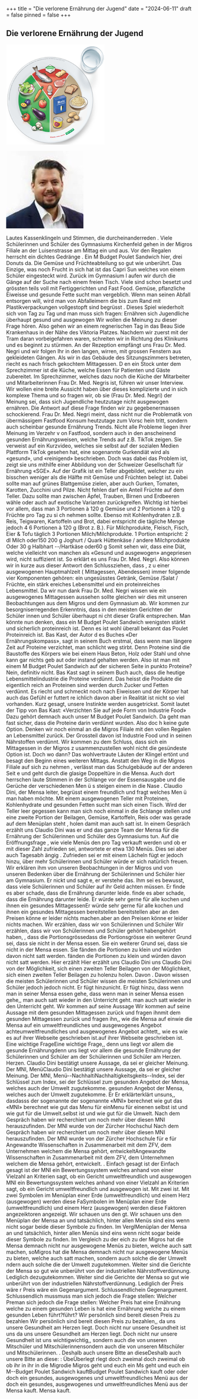+++
title = "Die verlorene Ernährung der Jugend"
date = "2024-06-11"
draft = false
pinned = false
+++
## **Die verlorene Ernährung der Jugend**

![Aussgewogene Ernahrung am Tellermodel](teller.png)

![Claudio Dini Cheff der Berna 25](dr-choch.jpg)




Lautes Kassenklingeln und Stimmen, die
durcheinanderreden . Viele Schülerinnen und Schüler des Gymnasiums Kirchenfeld gehen in der Migros
Filiale an der Luisenstrasse am Mittag ein und aus. Vor den Regalen herrscht ein dichtes Gedränge . Ein M Budget Poulet Sandwich hier, drei
Donuts da. Die Gemüse und Früchteabteilung so gut wie unberührt. Das Einzige, was noch Frucht in sich hat ist das Capri Sun welches von
einem Schüler eingesteckt wird. Zurück im Gymnasium l aufen wir durch die Gänge auf der Suche nach einem freien Tisch. Viele sind schon
besetzt und grössten teils voll mit Fertiggerichten und Fast Food. Gemüse, pflanzliche Eiweisse und gesunde Fette sucht man vergeblich. Wenn
man seinen Abfall entsorgen will, wird man von Abfalleimern die bis zum Rand mit Plastikverpackungen vollgestopft sind begrüsst . Dieses Spiel
wiederholt sich von Tag zu Tag und man muss sich fragen: Ernähren sich Jugendliche überhaupt gesund und ausgewogen
Wir wollen die Meinung zu dieser Frage hören. Also gehen wir an einem regnerischen Tag in das Beau
Side Krankenhaus in der Nähe des
Viktoria Platzes. Nachdem wir zuerst mit der Tram daran vorbeigefahren waren, schreiten wir in Richtung des Klinikums und es beginnt zu
stürmen. An der Rezeption empfängt uns Frau Dr. Med. Negri und wir folgen Ihr in den langen, wirren, mit grossen Fenstern aus gekleideten
Gängen. Als wir in das Gebäude des Sitzungszimmers betreten, riecht es nach frisch gekochtem Mittagessen. D en ein Stock unter dem
Sprechzimmer ist die Küche, welche Essen für Patienten und Gäste zubereitet. Im Sprechzimmer, welches dazu noch die Küche der Mitarbeiter
und Mitarbeiterinnen Frau Dr. Med. Negris ist, führen wir unser Interview.
Wir wollen eine breite Aussicht haben über dieses komplizierte und in sich komplexe Thema und so fragen wir, ob sie (Frau Dr.
Med. Negri) der
Meinung sei, dass sich Jugendliche heutzutage nicht ausgewogen ernähren. Die Antwort auf diese Frage finden wir zu gegebenermassen
schockierend. Frau Dr. Med. Negri meint, dass nicht nur die Problematik von übermässigem Fastfood Konsum heutzutage zum Vorsc hein tritt,
sondern auch scheinbar gesunde Ernährung Trends. Nicht alle Probleme liegen ihrer Meinung im Verzehr v on Fastfood, sondern auch in den
anscheinend gesunden Ernährungsweisen, welche Trends auf z.B. TikTok zeigen. Sie verweist auf ein
Kurzvideo, welches sie selbst auf der sozialen Medien Plattform TikTok gesehen hat, eine sogenannte
Gurkendiät wird als «gesund», und «reinigend» beschrieben. Doch was dabei das Problem ist, zeigt sie
uns mithilfe einer Abbildung von der Schweizer Gesellschaft für Ernährung «SGE».
Auf der Grafik ist ein Teller abgebildet, welcher zu ein bisschen weniger als die Hälfte mit Gemüse und
Früchten belegt ist. Dabei sollte man auf grünes Blattgemüse zielen, aber auch Gurken, Tomaten,
Karotten, Zucchini und Pilze. Nicht fehlen darf ein Anteil Früchte auf dem Teller. Dazu sollte man zwischen
Äpfel, Trauben, Birnen und Erdbeeren wähle oder auch auf exotische Varianten zurückgreifen. Wichtig ist
hierbei vor allem, dass man 3 Portionen à 120 g Gemüse und 2 Portionen à 120 g Früchte pro Tag zu si ch
nehmen sollte. Ebenso mit Kohlenhydraten z.B. Reis, Teigwaren, Kartoffeln und Brot, dabei entspricht die
tägliche Menge jedoch 4 6 Portionen à 120 g (Brot z. B.). Für Milchprodukte, Fleisch, Fisch, Eier & Tofu
täglich 3 Portionen Milch/Milchprodukte. 1 Portion entspricht: 2 dl Milch oder150 200 g Joghurt / Quark
Hüttenkäse / andere Milchprodukte
Oder 30 g Halbhart
--/Hartkäse oder60 g
Somit sehen wir, dass eine Diät, welche vielleicht von manchen als «Gesund und ausgewogen» angepriesen wird, nicht suffizient ist. So erklärt
es uns Frau Dr. Med. Negri. Also können wir in kurze aus dieser Antwort den Schlussziehen, dass , z u einer ausgewogenen Hauptmahlzeit
(
Mittagessen, Abendessen) immer folgende vier Komponenten gehören: ein ungesüsstes Getränk, Gemüse /Salat / Früchte, ein stärk
ereiches
Lebensmittel und ein proteinreiches Lebensmittel.
Da wir nun dank
Frau Dr. Med. Negri wissen wie ein ausgewogenes Mittagessen aussehen sollte gleichen wir dies mit unseren Beobachtungen
aus dem Migros und dem Gymnasium ab. Wir kommen zur besorgniserregenden Erkenntnis, dass in den meisten Gerichten der Schüler innen
und Schüler überhaupt ni cht dieser Grafik entsprechen. Man könnte nun denken, dass ein M Budget Poulet Sandwich wenigsten stärkt und
sicherlich proteinreich ist. Denn es ist wohl überall bekannt das Poulet Proteinreich ist. Bas Kast, der Autor d es Buches «Der
Ernährungskompass», sagt in seinem Buch erstmal, dass wenn man längere Zeit auf Proteine verzichtet, man schlicht weg stirbt. Denn Proteine
sind die Baustoffe des Körpers wie bei einem Haus Beton, Holz oder Stahl und ohne kann gar nichts geb aut oder instand gehalten werden. Also
ist man mit einem M Budget Poulet Sandwich auf der sicheren Seite in punkto Proteine? Nein, definitiv nicht. Bas Kast sagt in seinem Buch
auch, dass die heutige Lebensmittelindustrie die Proteine verdünnt. Das heisst die Produkte die eigentlich reich an Proteinen sind werden
durch Zucker und Fetten verdünnt. Es riecht und schmeckt noch nach Eiweissen und der Körper hat auch das Gefühl er futtert re ichlich davon
aber in Realität ist nicht so viel vorhanden. Kurz gesagt, unsere Instinkte werden ausgetrickst. Somit lautet der Tipp von Bas Kast: «Verzichten
Sie auf jede Form von Industrie Food» Dazu gehört demnach auch unser M Budget Poulet Sandwich. Da geht man fast sicher, dass die Proteine
darin verdünnt wurden. Also doc h keine gute Option. Denken wir noch einmal an die Migros Filiale mit den vollen Regalen an Lebensmittel
zurück. Der Grossteil davon ist Industrie Food und in seinen Nährstoffen verdünnt. Wir kommen zu dem Schluss, dass sich ein Mittagessen in
der Migros z usammenzustellen wohl nicht die gesündeste Option ist. Doch wo dann?
Das
wohlvertraute Läuten der Klingel ertönt und besagt den Beginn eines weiteren Mittags. Anstatt den Weg in die Migros Filiale auf sich zu
nehmen , verlässt man das Schulgebäude auf der anderen Seit e und geht durch die glasige Doppeltüre in die Mensa.
Auch dort herrschen laute Stimmen in der Schlange vor der Essensausgabe und die Gerüche der verschiedenen Men ü s
steigen einem in die Nase . Claudio Dini, der Mensa leiter, begrüsst einem freundlich und fragt welches Men ü man haben
möchte. Mit einem ausgewogenen Teller mit Proteinen, Kohlenhydrate und gesunden Fetten sucht man sich einen
Tisch. Wird der Teller leer gegessen kann man sich noch einmal in die Schlange stellen und eine zweite Portion der
Beilagen, Gemüse, Kartoffeln, Reis oder was gerade auf dem Menüplan steht , holen damit man auch satt ist.
In einem Gespräch erzählt
uns Claudio Dini was er und das ganze Team der Mensa für die Ernährung der Schülerinnen
und Schüler des Gymnasiums tun. Auf die Eröffnungsfrage , wie viele Menüs den pro Tag verkauft werden und ob er mit
dieser Zahl zufrieden sei, antwortete er etwa 130 Menüs. Dies sei aber auch Tagesabh ängig . Zufrieden sei er mit einem
Lächeln fügt er jedoch hinzu, über mehr Schülerinnen und Schüler würde er sich natürlich freuen. Wir erklären ihm von
unseren Beobachtungen in der Migros und von unseren Bedenken über die Ernährung der Schülerinnen und Schüler
hier am Gymnasium. Er nickt und sagt e, er verstehe das. Ihm sei es bewusst, dass viele Schülerinnen und Schüler auf ihr Geld achten müssen. Er
finde es aber schade, dass die Ernährung darunter leide.
finde es aber schade, dass die Ernährung darunter leide. Er würde sehr gerne für alle kochen und ihnen ein gesundes MittagessenEr würde sehr gerne für alle kochen und ihnen ein gesundes Mittagessen bereitstellen bereitstellen aber an den Preisen könne er leider nichts machen.aber an den Preisen könne er leider nichts machen. Wir erzählen, dass wir von Schülerinnen und Schüler Wir erzählen, dass wir von Schülerinnen und Schüler gehört habengehört haben, , dass die Portionsgrössedass die Portionsgrösse ein weiterer Grund sei, dass sie nicht in der Mensa essen. Sie ein weiterer Grund sei, dass sie nicht in der Mensa essen. Sie fänden die Portionen zu klein und würden davon nicht satt werden. fänden die Portionen zu klein und würden davon nicht satt werden. Hier erzählt Hier erzählt uns Claudio Dini uns Claudio Dini von der Möglichkeit, sich einen zweiten Teller Beilagen von der Möglichkeit, sich einen zweiten Teller Beilagen zu holenzu holen. Davon . Davon wissen die meisten Schülerinnen und Schüler wissen die meisten Schülerinnen und Schüler jedoch jedoch nicht. Er fügt hinzunicht. Er fügt hinzu, dass wenn man in seiner Mensa essen gehe, dass wenn man in seiner Mensa essen gehe,, man auch satt wieder in den Unterricht geht. man auch satt wieder in den Unterricht geht. Wir kommen auf seine Aussage Wir kommen auf seine Aussage mit dem gesunden Mittagessen zurück und fragen ihnmit dem gesunden Mittagessen zurück und fragen ihn,, wie die Mensa auf einwie die Mensa auf ein umweltfreundliches und ausgewogenes Angebot achteumweltfreundliches und ausgewogenes Angebot achtett,, wie es wie es auf ihrer Webseite geschrieben ist.auf ihrer Webseite geschrieben ist. Eine wichtige FrageEine wichtige Frage,, denn uns liegt vor allem die gesunde Ernährungdenn uns liegt vor allem die gesunde Ernährung der Schülerinnen und Schüler am der Schülerinnen und Schüler am Herzen. Herzen. Claudio Dini bestätigt unsere Aussage, da sei er gleicher Meinung. Der MNI, MenüClaudio Dini bestätigt unsere Aussage, da sei er gleicher Meinung. Der MNI, Menü--NachhaltiNachhaltigkeitsgkeits--Index, sei der Schlüssel zum Index, sei der Schlüssel zum gesunden Angebot der Mensa, welches auch der Umwelt zugutekomme. gesunden Angebot der Mensa, welches auch der Umwelt zugutekomme. Er Er erklärterklärt unsuns,, dasdasss der sogenannte der sogenannte «MNI» berechnet wie gut das «MNI» berechnet wie gut das Menu für einMenu für einenen selbst ist und wie gut für die Umwelt.selbst ist und wie gut für die Umwelt.
Nach dem Gespräch haben wir recherchiert um noch mehr über diesen MNI herauszufinden. Der MNI wurde von der Zürcher Hochschul
Nach dem Gespräch haben wir recherchiert um noch mehr über diesen MNI herauszufinden. Der MNI wurde von der Zürcher Hochschule für e für Angewandte Wissenschaften in Zusammenarbeit mit dem ZFV, dem Unternehmen welchem die Mensa gehört, entwickeltAngewandte Wissenschaften in Zusammenarbeit mit dem ZFV, dem Unternehmen welchem die Mensa gehört, entwickelt. . Einfach gesagt ist der Einfach gesagt ist der MNI ein Bewertungssystem welches anhand von einer Vielzahl an Kriterien sagt, ob ein Gericht umweltfreundlich und ausgewogen MNI ein Bewertungssystem welches anhand von einer Vielzahl an Kriterien sagt, ob ein Gericht umweltfreundlich und ausgewogen ist. Mit zwei ist. Mit zwei Symbolen im Menüplan einer Erde (umweltfreundlich) und einem Herz (ausgewogen) werden diese FaSymbolen im Menüplan einer Erde (umweltfreundlich) und einem Herz (ausgewogen) werden diese Faktoren angezeiktoren angezeigt. Wir schauen uns den gt. Wir schauen uns den Menüplan der Mensa an und tatsächlich, hinter allen Menüs sind eins wenn nicht sogar beide dieser Symbole zu finden. Im VerglMenüplan der Mensa an und tatsächlich, hinter allen Menüs sind eins wenn nicht sogar beide dieser Symbole zu finden. Im Vergleich zu der eich zu der Migros hat die Mensa demnach nicht nur ausgewogene Menüs zu bieten, welche auch satt machen, soMigros hat die Mensa demnach nicht nur ausgewogene Menüs zu bieten, welche auch satt machen, sondern auch solche die der Umwelt ndern auch solche die der Umwelt zugutekommen. Weiter sind die Gerichte der Mensa so gut wie unberührt von der industriellen Nährstoffverdünnung. Lediglich dezugutekommen. Weiter sind die Gerichte der Mensa so gut wie unberührt von der industriellen Nährstoffverdünnung. Lediglich der Preis wäre r Preis wäre ein Gegenargument. Schlussendlichein Gegenargument. Schlussendlich mussmuss man sich jedoch die Frage stellen: Welcher Preman sich jedoch die Frage stellen: Welcher Preis hat eine Ernährung welche zu einem gesunden Leben is hat eine Ernährung welche zu einem gesunden Leben führt?führt?
Wir persönlich sind bereit diesen Preis zu bezahlen
Wir persönlich sind bereit diesen Preis zu bezahlen,, da uns unsere Gesundheit am Herzen liegt. Doch nicht nur unsere Gesundheit ist uns da uns unsere Gesundheit am Herzen liegt. Doch nicht nur unsere Gesundheit ist uns wichtigwichtig,, sondern auch die von unseren Mitschüler und Mitschülerinnensondern auch die von unseren Mitschüler und Mitschülerinnen. . Deshalb auch unsere Bitte an dieseDeshalb auch unsere Bitte an diese: : ÜbeÜberlegt rlegt doch zweimal doch zweimal ob ob ihr in ihr in die Migrodie Migros geht und euch ein Ms geht und euch ein M--Budget Poulet Sandwich kauftBudget Poulet Sandwich kauft oder oder doch ein gesundes, ausgewogenes und umweltfreundliches Menü aus der doch ein gesundes, ausgewogenes und umweltfreundliches Menü aus der Mensa kauft. Mensa kauft.